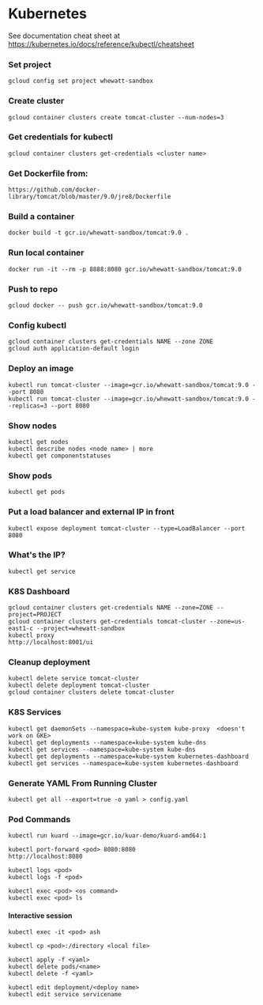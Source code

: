 # Kubernetes

See documentation cheat sheet at https://kubernetes.io/docs/reference/kubectl/cheatsheet

### Set project
  
    gcloud config set project whewatt-sandbox

###  Create cluster
    gcloud container clusters create tomcat-cluster --num-nodes=3

### Get credentials for kubectl
    gcloud container clusters get-credentials <cluster name>

### Get Dockerfile from:
	https://github.com/docker-library/tomcat/blob/master/9.0/jre8/Dockerfile

### Build a container
    docker build -t gcr.io/whewatt-sandbox/tomcat:9.0 .

###  Run local container
    docker run -it --rm -p 8888:8080 gcr.io/whewatt-sandbox/tomcat:9.0
  
###  Push to repo
    gcloud docker -- push gcr.io/whewatt-sandbox/tomcat:9.0
  
### Config kubectl
    gcloud container clusters get-credentials NAME --zone ZONE
    gcloud auth application-default login
  
### Deploy an image
    kubectl run tomcat-cluster --image=gcr.io/whewatt-sandbox/tomcat:9.0 --port 8080
    kubectl run tomcat-cluster --image=gcr.io/whewatt-sandbox/tomcat:9.0 --replicas=3 --port 8080
  
### Show nodes
    kubectl get nodes
    kubectl describe nodes <node name> | more
    kubectl get componentstatuses

### Show pods
    kubectl get pods

### Put a load balancer and external IP in front
    kubectl expose deployment tomcat-cluster --type=LoadBalancer --port 8080
  
### What's the IP?
    kubectl get service
  
  
### K8S Dashboard
    gcloud container clusters get-credentials NAME --zone=ZONE --project=PROJECT
    gcloud container clusters get-credentials tomcat-cluster --zone=us-east1-c --project=whewatt-sandbox
    kubectl proxy
    http://localhost:8001/ui

### Cleanup deployment
    kubectl delete service tomcat-cluster
    kubectl delete deployment tomcat-cluster
    gcloud container clusters delete tomcat-cluster

### K8S Services
    kubectl get daemonSets --namespace=kube-system kube-proxy  <doesn't work on GKE>
    kubectl get deployments --namespace=kube-system kube-dns
    kubectl get services --namespace=kube-system kube-dns
    kubectl get deployments --namespace=kube-system kubernetes-dashboard
    kubectl get services --namespace=kube-system kubernetes-dashboard
  
  
### Generate YAML From Running Cluster
    kubectl get all --export=true -o yaml > config.yaml 
  
### Pod Commands
    kubectl run kuard --image=gcr.io/kuar-demo/kuard-amd64:1

    kubectl port-forward <pod> 8080:8080
    http://localhost:8080
  
    kubectl logs <pod>
    kubectl logs -f <pod>
  
    kubectl exec <pod> <os command>
    kubectl exec <pod> ls
  
####  Interactive session
    kubectl exec -it <pod> ash
  
    kubectl cp <pod>:/directory <local file>
  
    kubectl apply -f <yaml>
    kubectl delete pods/<name>
    kubectl delete -f <yaml>
  
    kubectl edit deployment/<deploy name>
    kubectl edit service servicename
